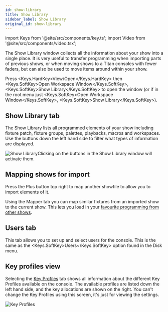 ```yaml
---
id: show-library
title: Show Library
sidebar_label: Show Library
original_id: show-library
---
```


import Keys from '@site/src/components/key.ts';
import Video from '@site/src/components/video.tsx';

The Show Library window collects all the information about your show
into a single place. It is very useful to transfer programming when
importing parts of previous shows, or when moving shows to a Titan
consoles with fewer faders, but can also be used to move items around
within your show.

Press <Keys.HardKey>View/Open</Keys.HardKey> then <Keys.SoftKey>Open Workspace Window</Keys.SoftKey>, <Keys.SoftKey>Show Library</Keys.SoftKey> to
open the window (or if in the root menu just <Keys.SoftKey>Open Workspace Window</Keys.SoftKey>,
<Keys.SoftKey>Show Library</Keys.SoftKey>).

## Show Library tab

The Show Library lists all programmed elements of your show including
fixture patch, fixture groups, palettes, playbacks, macros and
workspaces. Use the buttons down the left hand side to filter what types
of information are displayed.

![Show Library](/docs/images/Show-Library.png)Clicking on the buttons in the Show Library
window will activate them.

## Mapping shows for import

Press the Plus button top right to map another showfile to allow you to
import elements of it.

Using the Mapper tab you can map similar fixtures from an imported show
to the current show. This lets you load in your [favourite programming
from other shows](../titan-basics/loading-and-saving-shows.md#importing-parts-of-other-shows).

## Users tab

This tab allows you to set up and select users for the console. This is
the same as the <Keys.SoftKey>Users</Keys.SoftKey> option found in the Disk menu.

## Key profiles view

Selecting the [Key Profiles](../system-settings/key-profiles.md) tab shows all information about the different
Key Profiles available on the console. The available profiles are listed
down the left hand side, and the key allocations are shown on the right.
You can't change the Key Profiles using this screen, it's just for
viewing the settings.

![Key Profiles](/docs/images/Key-Profiles.png)
